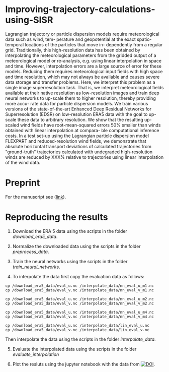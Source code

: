 # Improving-trajectory-calculations-using-SISR

Lagrangian trajectory or particle dispersion models require meteorological data such as wind, tem-
perature and geopotential at the exact spatio-temporal locations of the particles that move in-
dependently from a regular grid. Traditionally, this high-resolution data has been obtained by
interpolating the meteorological parameters from the gridded output of a meteorological model or
re-analysis, e.g. using linear interpolation in space and time. However, interpolation errors are a
large source of error for these models. Reducing them requires meteorological input fields with high
space and time resolution, which may not always be available and causes severe data storage and
transfer problems. Here, we interpret this problem as a single image superresolution task. That
is, we interpret meteorological fields available at their native resolution as low-resolution images
and train deep neural networks to up-scale them to higher resolution, thereby providing more accu-
rate data for particle dispersion models. We train various versions of the state-of-the-art Enhanced
Deep Residual Networks for Superresolution (EDSR) on low-resolution ERA5 data with the goal to
up-scale these data to arbitrary resolution. We show that the resulting up-scaled wind fields have
root-mean-squared errors 50% smaller than winds obtained with linear interpolation at compara-
ble computational inference costs. In a test set-up using the Lagrangian particle dispersion model
FLEXPART and reduced-resolution wind fields, we demonstrate that absolute horizontal transport
deviations of calculated trajectories from "ground-truth" trajectories calculated with undegraded
high-resolution winds are reduced by XXX% relative to trajectories using linear interpolation of the
wind data.


# Preprint

For the manuscript see ([link](https://arxiv.org/abs/2206.04015)).

# Reproducing the results

1. Download the ERA 5 data using the scripts in the folder *download_era5_data*.

2. Normalize the downloaded data using the scripts in the folder *preprocess_data*.

3. Train the neural networks using the scripts in the folder *train_neural_networks*.

4. To interpolate the data first copy the evaluation data as follows:
```
cp /download_era5_data/eval_u.nc /interpolate_data/nn_eval_u_m1.nc
cp /download_era5_data/eval_v.nc /interpolate_data/nn_eval_v_m1.nc

cp /download_era5_data/eval_u.nc /interpolate_data/nn_eval_u_m2.nc
cp /download_era5_data/eval_v.nc /interpolate_data/nn_eval_v_m2.nc

cp /download_era5_data/eval_u.nc /interpolate_data/nn_eval_u_m4.nc
cp /download_era5_data/eval_v.nc /interpolate_data/nn_eval_v_m4.nc

cp /download_era5_data/eval_u.nc /interpolate_data/lin_eval_u.nc
cp /download_era5_data/eval_v.nc /interpolate_data/lin_eval_v.nc
```
Then interpolate the data using the scripts in the folder *interpolate_data*.

5. Evaluate the interpolated data using the scripts in the folder *evaluate_interpolation*

6. Plot the resluts using the jupyter notebook with the data from [![DOI](https://zenodo.org/badge/DOI/10.5281/zenodo.6628749.svg)](https://doi.org/10.5281/zenodo.6628749).
